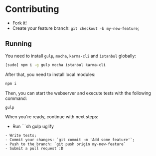# Contributing

- Fork it!
- Create your feature branch: `git checkout -b my-new-feature`;

## Running

You need to install `gulp`, `mocha`, `karma-cli` and `istanbul` globally:

```sh
[sudo] npm i -g gulp mocha istanbul karma-cli
```

After that, you need to install local modules:

```sh
npm i
```

Then, you can start the webserver and execute tests with the following command:

```sh
gulp
```

When you're ready, continue with next steps:

- Run ```sh
gulp uglify
```
- Write tests;
- Commit your changes: `git commit -m 'Add some feature'`;
- Push to the branch: `git push origin my-new-feature`
- Submit a pull request :D